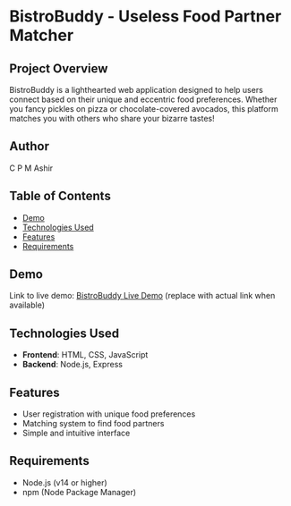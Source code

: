 # BistroBuddy - Useless Food Partner Matcher

## Project Overview
BistroBuddy is a lighthearted web application designed to help users connect based on their unique and eccentric food preferences. Whether you fancy pickles on pizza or chocolate-covered avocados, this platform matches you with others who share your bizarre tastes!

## Author
C P M Ashir

## Table of Contents
- [Demo](#demo)
- [Technologies Used](#technologies-used)
- [Features](#features)
- [Requirements](#requirements)
  
## Demo
Link to live demo: [BistroBuddy Live Demo](https://your-demo-link-here.com) (replace with actual link when available)

## Technologies Used
- **Frontend**: HTML, CSS, JavaScript
- **Backend**: Node.js, Express

## Features
- User registration with unique food preferences
- Matching system to find food partners
- Simple and intuitive interface

## Requirements
- Node.js (v14 or higher)
- npm (Node Package Manager)



